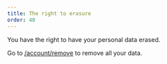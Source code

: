 ```yaml
---
title: The right to erasure
order: 40
---
```


You have the right to have your personal data erased.

Go to [/account/remove](/account/remove/) to remove all your data.
